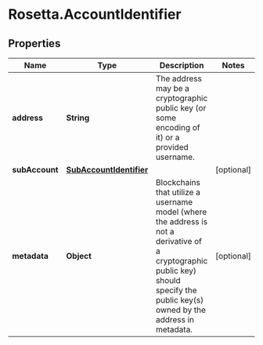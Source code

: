 # Rosetta.AccountIdentifier

## Properties

Name | Type | Description | Notes
------------ | ------------- | ------------- | -------------
**address** | **String** | The address may be a cryptographic public key (or some encoding of it) or a provided username. | 
**subAccount** | [**SubAccountIdentifier**](SubAccountIdentifier.md) |  | [optional] 
**metadata** | **Object** | Blockchains that utilize a username model (where the address is not a derivative of a cryptographic public key) should specify the public key(s) owned by the address in metadata. | [optional] 


